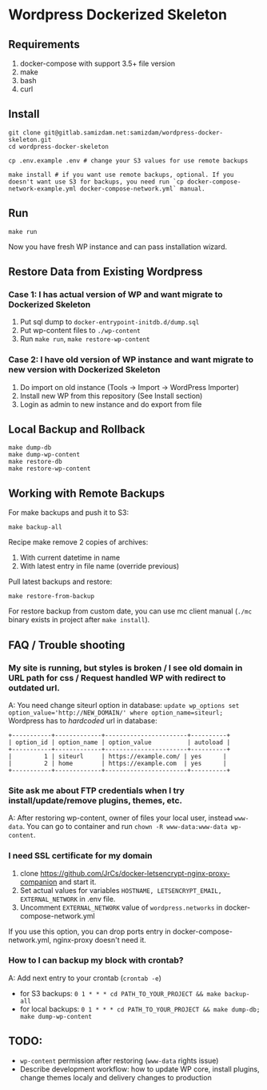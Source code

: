 # Wordpress Dockerized Skeleton

## Requirements

1. docker-compose with support 3.5+ file version
2. make
3. bash
4. curl 

## Install
```
git clone git@gitlab.samizdam.net:samizdam/wordpress-docker-skeleton.git
cd wordpress-docker-skeleton

cp .env.example .env # change your S3 values for use remote backups

make install # if you want use remote backups, optional. If you doesn't want use S3 for backups, you need run `cp docker-compose-network-example.yml docker-compose-network.yml` manual. 
```

## Run
```
make run
```

Now you have fresh WP instance and can pass installation wizard. 

## Restore Data from Existing Wordpress

### Case 1: I has actual version of WP and want migrate to Dockerized Skeleton
1. Put sql dump to `docker-entrypoint-initdb.d/dump.sql` 
2. Put wp-content files to `./wp-content` 
3. Run `make run`, `make restore-wp-content`

### Case 2: I have old version of WP instance and want migrate to new version with Dockerized Skeleton   
1. Do import on old instance (Tools -> Import -> WordPress Importer)
2. Install new WP from this repository (See Install section) 
3. Login as admin to new instance and do export from file 

## Local Backup and Rollback

```
make dump-db
make dump-wp-content
make restore-db
make restore-wp-content
```

## Working with Remote Backups

For make backups and push it to S3:
```
make backup-all
``` 

Recipe make remove 2 copies of archives:
1. With current datetime in name
2. With latest entry in file name (override previous) 

Pull latest backups and restore:
```
make restore-from-backup
```

For restore backup from custom date, you can use mc client manual (`./mc` binary exists in project after `make install`). 

## FAQ / Trouble shooting

### My site is running, but styles is broken / I see old domain in URL path for css / Request handled WP with redirect to outdated url. 
A: You need change siteurl option in database: `update wp_options set option_value='http://NEW_DOMAIN/' where option_name=siteurl;`
Wordpress has to _hardcoded_ url in database: 
```
+-----------+-------------+-----------------------+----------+
| option_id | option_name | option_value          | autoload |
+-----------+-------------+-----------------------+----------+
|         1 | siteurl     | https://example.com/ | yes      |
|         2 | home        | https://example.com  | yes      |
+-----------+-------------+-----------------------+----------+
```

### Site ask me about FTP credentials when I try install/update/remove plugins, themes, etc.
A: After restoring wp-content, owner of files your local user, instead `www-data`. You can go to container and run `chown -R www-data:www-data wp-content`. 

### I need SSL certificate for my domain 
1. clone https://github.com/JrCs/docker-letsencrypt-nginx-proxy-companion and start it. 
2. Set actual values for variables `HOSTNAME, LETSENCRYPT_EMAIL, EXTERNAL_NETWORK` in .env file.
3. Uncomment `EXTERNAL_NETWORK` value of `wordpress.networks` in docker-compose-network.yml
  
If you use this option, you can drop ports entry in docker-compose-network.yml, nginx-proxy doesn't need it. 

### How to I can backup my block with crontab? 
A: Add next entry to your crontab (`crontab -e`)
- for S3 backups: `0 1 * * * cd PATH_TO_YOUR_PROJECT && make backup-all` 
- for local backups: `0 1 * * * cd PATH_TO_YOUR_PROJECT && make dump-db; make dump-wp-content` 

## TODO: 
- `wp-content` permission after restoring (`www-data` rights issue) 
- Describe development workflow: how to update WP core, install plugins, change themes localy and delivery changes to production